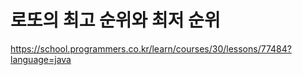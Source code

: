# **로또의 최고 순위와 최저 순위**
https://school.programmers.co.kr/learn/courses/30/lessons/77484?language=java
